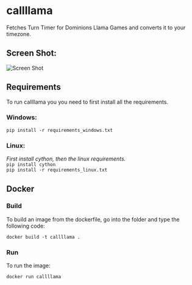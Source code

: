# callllama
Fetches Turn Timer for Dominions Llama Games and converts it to your timezone. 

## Screen Shot:
![Screen Shot](https://image.prntscr.com/image/uEBq0GuoR_utcptZK-hhFg.png)

## Requirements
To run callllama you you need to first install all the requirements.  

### Windows:
`pip install -r requirements_windows.txt`  

### Linux:
*First install cython, then the linux requirements.*  
`pip install cython`  
`pip install -r requirements_linux.txt`

## Docker

### Build

To build an image from the dockerfile, go into the folder and type the following code:

    docker build -t callllama .

### Run

To run the image:

    docker run callllama
